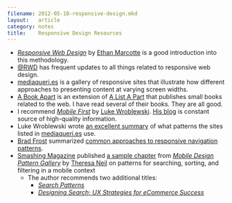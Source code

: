 ```yaml
---
filename: 2012-05-10-responsive-design.mkd
layout:   article
category: notes
title:    Responsive Design Resources
---
```


 - _[Responsive Web Design][1]_ by [Ethan Marcotte][2] is a good introduction into this methodology.
 - [@RWD][3] has frequent updates to all things related to responsive web design.
 - [mediaqueri.es][4] is a gallery of responsive sites that illustrate how different approaches to presenting content at varying screen widths.
 - [A Book Apart][5] is an extension of [A List A Part][6] that publishes small books related to the web. I have read several of their books. They are all good.
 - I recommend _[Mobile First][7]_ by [Luke Wroblewski][8]. [His blog][9] is constant source of high-quality information.
 - Luke Wroblewski wrote [an excellent summary][10] of what patterns the sites listed in [mediaqueri.es][4] use.
 - [Brad Frost][11] summarized [common approaches to responsive navigation patterns][12].
 - [Smashing Magazine][13] published [a sample chapter][14] from _[Mobile Design Pattern Gallery][15]_ by [Theresa Neil][16] on patterns for searching, sorting, and filtering in a mobile context
   - The author recommends two additional titles:
     - _[Search Patterns][17]_
     - _[Designing Search; UX Strategies for eCommerce Success][18]_

[1]:  http://www.abookapart.com/products/responsive-web-design
[2]:  https://twitter.com/beep
[3]:  https://twitter.com/rwd
[5]:  http://www.abookapart.com
[6]:  http://www.alistapart.com/
[7]:  http://www.abookapart.com/products/mobile-first
[8]:  http://www.lukew.com/
[9]:  http://www.lukew.com/ff/
[4]:  http://mediaqueri.es/
[10]: http://www.lukew.com/ff/entry.asp?1514
[11]: http://bradfrostweb.com/
[12]: http://bradfrostweb.com/blog/web/responsive-nav-patterns/
[13]: http://smashingmagazine.com/
[14]: http://uxdesign.smashingmagazine.com/2012/04/10/ui-patterns-for-mobile-apps-search-sort-filter/
[15]: http://www.mobiledesignpatterngallery.com/
[16]: http://www.theresaneil.com/
[17]: http://searchpatterns.org/
[18]: http://www.scribd.com/doc/59490696/Designing-Search-UX-Strategies-for-eCommerce-Success
